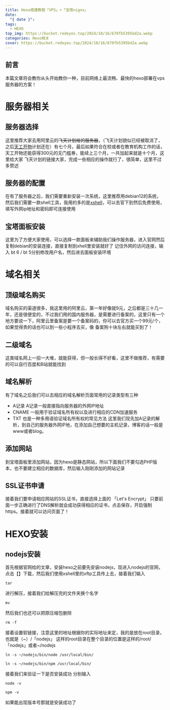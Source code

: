 ```yaml
---
title: Hexo搭建教程「VPS」+「宝塔nignx」
date:
  "{ date }": 
tags:
  - HEXO
top_img: https://bucket.redeyes.top/2024/10/16/670fb5395bd2a.webp
categories: Hexo相关
cover: https://bucket.redeyes.top/2024/10/16/670fb5395bd2a.webp
---
```

## 前言
本篇文章将会教你从头开始教你一种，目前网络上最流畅、最快的hexo部署在vps服务器的方案！


# 服务器相关
## 服务器选择
这里推荐大家去用阿里云的~~飞天计划给的服务器~~，（飞天计划貌似已经被取消了，之后[天工开物](https://university.aliyun.com/)计划还在）有七个月，最后如果符合在校或者在教育机构工作的话，天工开物还能获得300元的无门槛券，能续上三个月，一共加起来就是十个月，这里给大家 飞天计划的链接大家，完成一些相应的操作就行了，很简单，这里不过多赘述
## 服务器的配置
在有了服务器之后，我们需要重新安装一次系统，这里推荐用debian12的系统，然后我们需要一款shell工具，我用的多的是[xshell](https://www.xshell.com/zh/xshell-download/)，可以去官下到然后免费使用，填写外网ip地址和密码即可连接使用
## 宝塔面板安装
这里为了方便大家使用，可以选择一款面板来辅助我们操作服务器，进入官网然后复制debian的安装连接，直接复制到xhell里安装就好了
记住外网的访问连接，输入 bt 6 / bt 5分别修改用户名，然后进去面板安装环境

# 域名相关
## 顶级域名购买
域名购买的渠道很多，我这里用的阿里云，第一年好像就9元，之后都是三十几一年，还是很便宜的，不过我们用的国内服务器，是需要进行备案的，这里只有一个地方要说一下，阿里云里备案是要一个备案码的，你可以去官方买一个99元/个，如果觉得贵的话也可以到一些小程序去买，像 备案狗十块左右就能买到了！
## 二级域名
这类域名网上一招一大堆，就能获得，但一般长得不好看，这里不做推荐，有需要的可以自行百度和B站就能找到

## 域名解析
有了域名之后我们可以去相应的域名解析页面常用的记录类型有三种
- A记录
	A记录一般直接指向服务器的外网IP地址
- CNAME
	一般用于验证域名所有权以及进行相应的CDN加速服务
- TXT
	也是一种多用语验证域名所有权的常见方法
这里我们现先加A记录的解析，到自己的服务器外网IP地，在添加自己想要的主机记录，博客的话一般是www或者blog。
## 添加网站
到宝塔面板里添加网站，因为hexo是静态网站，所以下面我们不要勾选PHP版本，也不要建立相应的数据库，然后输入刚刚添加的网站记录
## SSL证书申请
接着我们要申请相应网站的SSL证书，直接选择上面的 「Let's Encrypt」 只要前面一步正确进行了DNS解析就会成功获得相应的证书，点击保存，开启强制https。接着就可以访问页面了！

# HEXO安装
## nodejs安装
首先根据官网给的文章，安装hexo之前要先安装nodejs，现进入nodejs的官网，点击【】下载，然后我们使用xshell里的xftp工具传上去，接着我们输入
```
tar
```
进行解压，接着我们给解压完的文件夹换个名字
```
mv
```
然后我们也还可以把原压缩包删除
```
rm -f 
```
接着设置软链接，注意这里的地址根据你的实际地址来定，我的是放在root目录，也就是（~）/「nodejs」 这样的root目录在整个目录的位置是这样的/root/「nodejs」或者~/nodejs
```
ln -s ~/nodejs/bin/node /usr/local/bin/
```
```
ln -s ~/nodejs/bin/npm /usr/local/bin/
```
接着我们来验证一下是否安装成功
分别输入
```
node -v
```

```
npm -v
```
如果能出现版本号那就是安装成功了